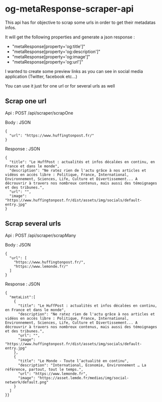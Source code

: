 # og-metaResponse-scraper-api

This api has for objective to scrap some urls in order to get their metadatas infos.

It will get the following properties and generate a json response :
* "metaResponse[property='og:title']"
* "metaResponse[property='og:description']"
* "metaResponse[property='og:image']"
* "metaResponse[property='og:url']"

I wanted to create some preview links as you can see in social media application (Twitter, facebook etc...)

You can use it just for one url or for several urls as well

## Scrap one url

Api : POST /api/scraper/scrapOne

Body : JSON
```
{
  "url": "https://www.huffingtonpost.fr/"
}
```

Response : JSON
```
{
  "title": "Le HuffPost : actualités et infos décalées en continu, en France et dans le monde",
  "description": "Ne ratez rien de l'actu grâce à nos articles et vidéos en accès libre : Politique, France, International, Environnement, Sciences, Life, Culture et Divertissement... A décrouvrir à travers nos nombreux contenus, mais aussi des témoignages et des tribunes.",
  "url": "",
  "image": "https://www.huffingtonpost.fr/dist/assets/img/socials/default-entry.jpg"
}
```


## Scrap several urls

Api : POST /api/scraper/scrapMany

Body : JSON
```
{
  "url": [
    "https://www.huffingtonpost.fr/",
    "https://www.lemonde.fr/"
  ]
}
```

Response : JSON
```
{
  "metaList":[
    {
      "title": "Le HuffPost : actualités et infos décalées en continu, en France et dans le monde",
      "description": "Ne ratez rien de l'actu grâce à nos articles et vidéos en accès libre : Politique, France, International, Environnement, Sciences, Life, Culture et Divertissement... A décrouvrir à travers nos nombreux contenus, mais aussi des témoignages et des tribunes.",
      "url": "",
      "image": "https://www.huffingtonpost.fr/dist/assets/img/socials/default-entry.jpg"
    },
    {
      "title": "Le Monde - Toute l’actualité en continu",
      "description": "International, Economie, Environnement … La référence, partout, tout le temps.",
      "url": "https://www.lemonde.fr",
      "image": "https://asset.lemde.fr/medias/img/social-network/default.png"
    }
  ]
}}
```